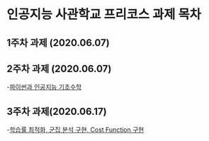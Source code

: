 # 인공지능 사관학교 프리코스 과제 목차

## 1주차 과제 (2020.06.07)

## 2주차 과제 (2020.06.07)
-[파이썬과 인공지능 기초수학](https://colab.research.google.com/drive/1iu1rVSpMcvq_SIkTH-0Xts19jZiC4vd9?usp=sharing)

## 3주차 과제(2020.06.17)
-[학습률 최적화, 군집 분석 구현, Cost Function 구현](https://colab.research.google.com/drive/1YzNK_HUrmOtIUOI8f6BwtWDAi-8I-k_8)
